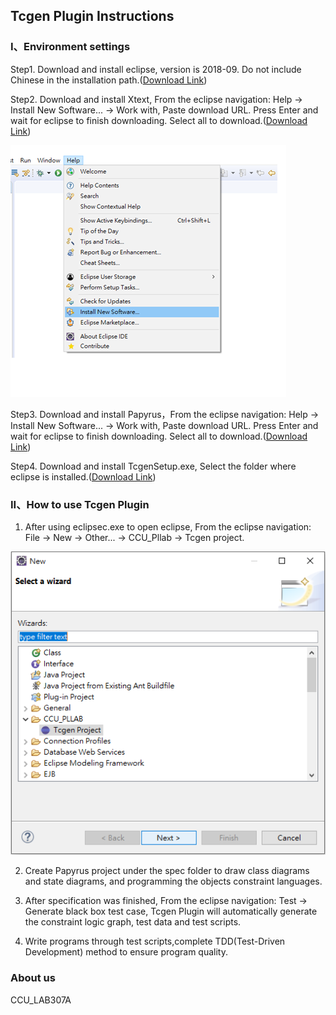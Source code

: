 ## Tcgen Plugin Instructions


### I、Environment settings

Step1.  Download and install eclipse, version is 2018-09. Do not include Chinese in the installation path.([Download Link](https://www.eclipse.org/downloads/download.php?file=/technology/epp/downloads/release/2018-09/R/eclipse-jee-2018-09-win32-x86_64.zip))

Step2.  Download and install Xtext, From the eclipse navigation: Help -> Install New Software... -> Work with, Paste download URL.
Press Enter and wait for eclipse to finish downloading. Select all to download.([Download Link](https://download.eclipse.org/modeling/tmf/xtext/updates/composite/releases/))  </br>

![](/img/HelpInstall.png)

Step3.  Download and install Papyrus，From the eclipse navigation: Help -> Install New Software... -> Work with, Paste download URL.
Press Enter and wait for eclipse to finish downloading. Select all to download.([Download Link](https://download.eclipse.org/modeling/mdt/papyrus/updates/releases/2018-09/))

Step4.  Download and install TcgenSetup.exe, Select the folder where eclipse is installed.([Download Link](https://drive.google.com/open?id=1YQCuyN-neuGVMSnI0tkjJfIANZYZp-pr))


### II、How to use Tcgen Plugin

1.  After using eclipsec.exe to open eclipse, From the eclipse navigation: File -> New -> Other... -> CCU_Pllab -> Tcgen project.   </br>

  ![](/img/tcgen.png)

2.  Create Papyrus project under the spec folder to draw class diagrams and state diagrams, and programming the objects constraint languages.

3.  After specification was finished, From the eclipse navigation: Test -> Generate black box test case, Tcgen Plugin will automatically generate the constraint logic graph, test data and test scripts.

4.  Write programs through test scripts,complete TDD(Test-Driven Development) method to ensure program quality.


### About us

CCU_LAB307A

